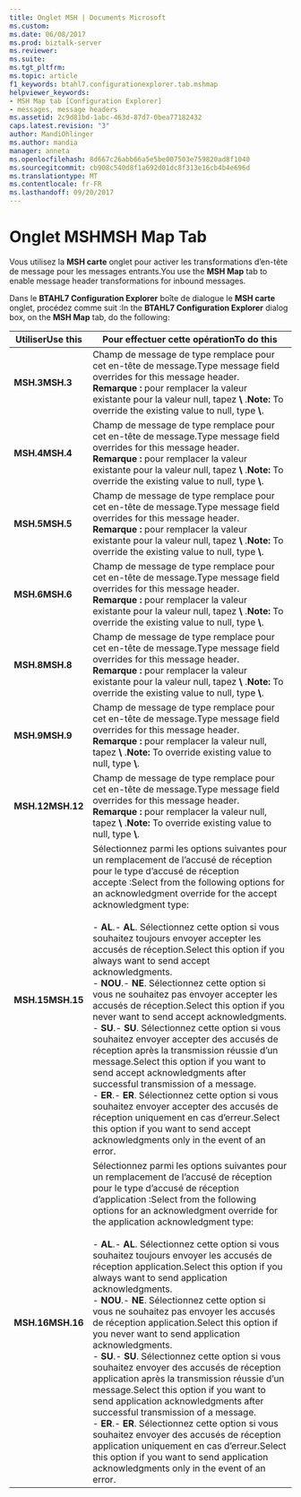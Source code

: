 ```yaml
---
title: Onglet MSH | Documents Microsoft
ms.custom: 
ms.date: 06/08/2017
ms.prod: biztalk-server
ms.reviewer: 
ms.suite: 
ms.tgt_pltfrm: 
ms.topic: article
f1_keywords: btahl7.configurationexplorer.tab.mshmap
helpviewer_keywords:
- MSH Map tab [Configuration Explorer]
- messages, message headers
ms.assetid: 2c9d81bd-1abc-463d-87d7-0bea77182432
caps.latest.revision: "3"
author: MandiOhlinger
ms.author: mandia
manager: anneta
ms.openlocfilehash: 8d667c26abb66a5e5be007503e759820ad8f1040
ms.sourcegitcommit: cb908c540d8f1a692d01dc8f313e16cb4b4e696d
ms.translationtype: MT
ms.contentlocale: fr-FR
ms.lasthandoff: 09/20/2017
---
```

# <a name="msh-map-tab"></a><span data-ttu-id="2e305-102">Onglet MSH</span><span class="sxs-lookup"><span data-stu-id="2e305-102">MSH Map Tab</span></span>
<span data-ttu-id="2e305-103">Vous utilisez la **MSH carte** onglet pour activer les transformations d’en-tête de message pour les messages entrants.</span><span class="sxs-lookup"><span data-stu-id="2e305-103">You use the **MSH Map** tab to enable message header transformations for inbound messages.</span></span>  
  
 <span data-ttu-id="2e305-104">Dans le **BTAHL7 Configuration Explorer** boîte de dialogue le **MSH carte** onglet, procédez comme suit :</span><span class="sxs-lookup"><span data-stu-id="2e305-104">In the **BTAHL7 Configuration Explorer** dialog box, on the **MSH Map** tab, do the following:</span></span>  
  
|<span data-ttu-id="2e305-105">Utiliser</span><span class="sxs-lookup"><span data-stu-id="2e305-105">Use this</span></span>|<span data-ttu-id="2e305-106">Pour effectuer cette opération</span><span class="sxs-lookup"><span data-stu-id="2e305-106">To do this</span></span>|  
|--------------|----------------|  
|<span data-ttu-id="2e305-107">**MSH.3**</span><span class="sxs-lookup"><span data-stu-id="2e305-107">**MSH.3**</span></span>|<span data-ttu-id="2e305-108">Champ de message de type remplace pour cet en-tête de message.</span><span class="sxs-lookup"><span data-stu-id="2e305-108">Type message field overrides for this message header.</span></span> <span data-ttu-id="2e305-109">**Remarque :** pour remplacer la valeur existante pour la valeur null, tapez  **\\** .</span><span class="sxs-lookup"><span data-stu-id="2e305-109">**Note:**  To override the existing value to null, type **\\**.</span></span>|  
|<span data-ttu-id="2e305-110">**MSH.4**</span><span class="sxs-lookup"><span data-stu-id="2e305-110">**MSH.4**</span></span>|<span data-ttu-id="2e305-111">Champ de message de type remplace pour cet en-tête de message.</span><span class="sxs-lookup"><span data-stu-id="2e305-111">Type message field overrides for this message header.</span></span> <span data-ttu-id="2e305-112">**Remarque :** pour remplacer la valeur existante pour la valeur null, tapez  **\\** .</span><span class="sxs-lookup"><span data-stu-id="2e305-112">**Note:**  To override the existing value to null, type **\\**.</span></span>|  
|<span data-ttu-id="2e305-113">**MSH.5**</span><span class="sxs-lookup"><span data-stu-id="2e305-113">**MSH.5**</span></span>|<span data-ttu-id="2e305-114">Champ de message de type remplace pour cet en-tête de message.</span><span class="sxs-lookup"><span data-stu-id="2e305-114">Type message field overrides for this message header.</span></span> <span data-ttu-id="2e305-115">**Remarque :** pour remplacer la valeur existante pour la valeur null, tapez  **\\** .</span><span class="sxs-lookup"><span data-stu-id="2e305-115">**Note:**  To override the existing value to null, type **\\**.</span></span>|  
|<span data-ttu-id="2e305-116">**MSH.6**</span><span class="sxs-lookup"><span data-stu-id="2e305-116">**MSH.6**</span></span>|<span data-ttu-id="2e305-117">Champ de message de type remplace pour cet en-tête de message.</span><span class="sxs-lookup"><span data-stu-id="2e305-117">Type message field overrides for this message header.</span></span> <span data-ttu-id="2e305-118">**Remarque :** pour remplacer la valeur existante pour la valeur null, tapez  **\\** .</span><span class="sxs-lookup"><span data-stu-id="2e305-118">**Note:**  To override the existing value to null, type **\\**.</span></span>|  
|<span data-ttu-id="2e305-119">**MSH.8**</span><span class="sxs-lookup"><span data-stu-id="2e305-119">**MSH.8**</span></span>|<span data-ttu-id="2e305-120">Champ de message de type remplace pour cet en-tête de message.</span><span class="sxs-lookup"><span data-stu-id="2e305-120">Type message field overrides for this message header.</span></span> <span data-ttu-id="2e305-121">**Remarque :** pour remplacer la valeur existante pour la valeur null, tapez  **\\** .</span><span class="sxs-lookup"><span data-stu-id="2e305-121">**Note:**  To override the existing value to null, type **\\**.</span></span>|  
|<span data-ttu-id="2e305-122">**MSH.9**</span><span class="sxs-lookup"><span data-stu-id="2e305-122">**MSH.9**</span></span>|<span data-ttu-id="2e305-123">Champ de message de type remplace pour cet en-tête de message.</span><span class="sxs-lookup"><span data-stu-id="2e305-123">Type message field overrides for this message header.</span></span> <span data-ttu-id="2e305-124">**Remarque :** pour remplacer la valeur null, tapez  **\\** .</span><span class="sxs-lookup"><span data-stu-id="2e305-124">**Note:**  To override existing value to null, type **\\**.</span></span>|  
|<span data-ttu-id="2e305-125">**MSH.12**</span><span class="sxs-lookup"><span data-stu-id="2e305-125">**MSH.12**</span></span>|<span data-ttu-id="2e305-126">Champ de message de type remplace pour cet en-tête de message.</span><span class="sxs-lookup"><span data-stu-id="2e305-126">Type message field overrides for this message header.</span></span> <span data-ttu-id="2e305-127">**Remarque :** pour remplacer la valeur null, tapez  **\\** .</span><span class="sxs-lookup"><span data-stu-id="2e305-127">**Note:**  To override existing value to null, type **\\**.</span></span>|  
|<span data-ttu-id="2e305-128">**MSH.15**</span><span class="sxs-lookup"><span data-stu-id="2e305-128">**MSH.15**</span></span>|<span data-ttu-id="2e305-129">Sélectionnez parmi les options suivantes pour un remplacement de l’accusé de réception pour le type d’accusé de réception accepte :</span><span class="sxs-lookup"><span data-stu-id="2e305-129">Select from the following options for an acknowledgment override for the accept acknowledgment type:</span></span><br /><br /> <span data-ttu-id="2e305-130">-   **AL**.</span><span class="sxs-lookup"><span data-stu-id="2e305-130">-   **AL**.</span></span> <span data-ttu-id="2e305-131">Sélectionnez cette option si vous souhaitez toujours envoyer accepter les accusés de réception.</span><span class="sxs-lookup"><span data-stu-id="2e305-131">Select this option if you always want to send accept acknowledgments.</span></span><br /><span data-ttu-id="2e305-132">-   **NOU**.</span><span class="sxs-lookup"><span data-stu-id="2e305-132">-   **NE**.</span></span> <span data-ttu-id="2e305-133">Sélectionnez cette option si vous ne souhaitez pas envoyer accepter les accusés de réception.</span><span class="sxs-lookup"><span data-stu-id="2e305-133">Select this option if you never want to send accept acknowledgments.</span></span><br /><span data-ttu-id="2e305-134">-   **SU**.</span><span class="sxs-lookup"><span data-stu-id="2e305-134">-   **SU**.</span></span> <span data-ttu-id="2e305-135">Sélectionnez cette option si vous souhaitez envoyer accepter des accusés de réception après la transmission réussie d’un message.</span><span class="sxs-lookup"><span data-stu-id="2e305-135">Select this option if you want to send accept acknowledgments after successful transmission of a message.</span></span><br /><span data-ttu-id="2e305-136">-   **ER**.</span><span class="sxs-lookup"><span data-stu-id="2e305-136">-   **ER**.</span></span> <span data-ttu-id="2e305-137">Sélectionnez cette option si vous souhaitez envoyer accepter des accusés de réception uniquement en cas d’erreur.</span><span class="sxs-lookup"><span data-stu-id="2e305-137">Select this option if you want to send accept acknowledgments only in the event of an error.</span></span>|  
|<span data-ttu-id="2e305-138">**MSH.16**</span><span class="sxs-lookup"><span data-stu-id="2e305-138">**MSH.16**</span></span>|<span data-ttu-id="2e305-139">Sélectionnez parmi les options suivantes pour un remplacement de l’accusé de réception pour le type d’accusé de réception d’application :</span><span class="sxs-lookup"><span data-stu-id="2e305-139">Select from the following options for an acknowledgment override for the application acknowledgment type:</span></span><br /><br /> <span data-ttu-id="2e305-140">-   **AL**.</span><span class="sxs-lookup"><span data-stu-id="2e305-140">-   **AL**.</span></span> <span data-ttu-id="2e305-141">Sélectionnez cette option si vous souhaitez toujours envoyer les accusés de réception application.</span><span class="sxs-lookup"><span data-stu-id="2e305-141">Select this option if you always want to send application acknowledgments.</span></span><br /><span data-ttu-id="2e305-142">-   **NOU**.</span><span class="sxs-lookup"><span data-stu-id="2e305-142">-   **NE**.</span></span> <span data-ttu-id="2e305-143">Sélectionnez cette option si vous ne souhaitez pas envoyer les accusés de réception application.</span><span class="sxs-lookup"><span data-stu-id="2e305-143">Select this option if you never want to send application acknowledgments.</span></span><br /><span data-ttu-id="2e305-144">-   **SU**.</span><span class="sxs-lookup"><span data-stu-id="2e305-144">-   **SU**.</span></span> <span data-ttu-id="2e305-145">Sélectionnez cette option si vous souhaitez envoyer des accusés de réception application après la transmission réussie d’un message.</span><span class="sxs-lookup"><span data-stu-id="2e305-145">Select this option if you want to send application acknowledgments after successful transmission of a message.</span></span><br /><span data-ttu-id="2e305-146">-   **ER**.</span><span class="sxs-lookup"><span data-stu-id="2e305-146">-   **ER**.</span></span> <span data-ttu-id="2e305-147">Sélectionnez cette option si vous souhaitez envoyer des accusés de réception application uniquement en cas d’erreur.</span><span class="sxs-lookup"><span data-stu-id="2e305-147">Select this option if you want to send application acknowledgments only in the event of an error.</span></span>|